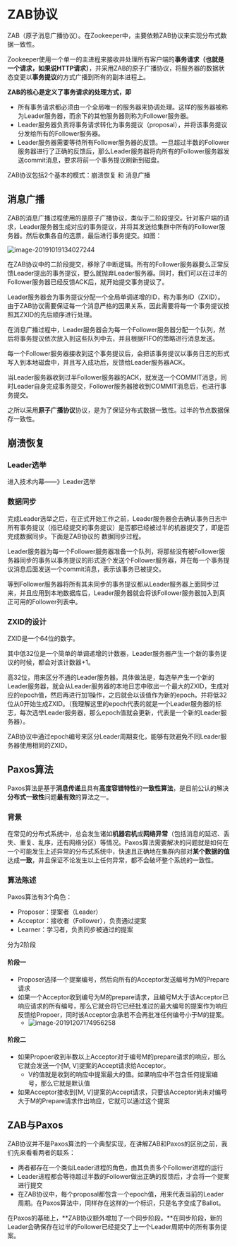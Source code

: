 # ZAB协议

ZAB（原子消息广播协议）。在Zookeeper中，主要依赖ZAB协议来实现分布式数据一致性。

Zookeeper使用一个单一的主进程来接收并处理所有客户端的**事务请求（也就是一个请求，如果说HTTP请求）**，并采用ZAB的原子广播协议，将服务器的数据状态变更以**事务提议**的方式广播到所有的副本进程上。



**ZAB的核心是定义了事务请求的处理方式，即**

- 所有事务请求都必须由一个全局唯一的服务器来协调处理。这样的服务器被称为Leader服务器，而余下的其他服务器则称为Follower服务器。
- Leader服务器负责将事务请求转化为事务提议（proposal），并将该事务提议分发给所有的Follower服务器。
- Leader服务器需要等待所有Follower服务器的反馈。一旦超过半数的Follower服务器进行了正确的反馈后，那么Leader服务器将向所有的Follower服务器发送commit消息，要求将前一个事务提议刷新到磁盘。



ZAB协议包括2个基本的模式：崩溃恢复 和 消息广播



## 消息广播

ZAB的消息广播过程使用的是原子广播协议，类似于二阶段提交。针对客户端的请求，Leader服务器生成对应的事务提议，并将其发送给集群中所有的Follower服务器。然后收集各自的选票，最后进行事务提交。如图：

![image-20191019134027244](https://tva1.sinaimg.cn/large/006y8mN6gy1g83gfickamj318y0fsn31.jpg)

在ZAB协议中的二阶段提交，移除了中断逻辑。所有的Follower服务器要么正常反馈Leader提出的事务提议，要么就抛弃Leader服务器。同时，我们可以在过半的Follower服务器已经反馈ACK后，就开始提交事务提议了。

Leader服务器会为事务提议分配一个全局单调递增的ID，称为事务ID（ZXID）。由于ZAB协议需要保证每一个消息严格的因果关系，因此需要将每一个事务提议按照其ZXID的先后顺序进行处理。

在消息广播过程中，Leader服务器会为每一个Follower服务器分配一个队列，然后将事务提议依次放入到这些队列中去，并且根据FIFO的策略进行消息发送。

每一个Follower服务器接收到这个事务提议后，会把该事务提议以事务日志的形式写入到本地磁盘中，并且写入成功后，反馈给Leader服务器ACK。

当Leader服务器收到过半Follower服务器的ACK，就发送一个COMMIT消息，同时Leader自身完成事务提交，Follower服务器接收到COMMIT消息后，也进行事务提交。

之所以采用**原子广播协议**协议，是为了保证分布式数据一致性。过半的节点数据保存一致性。





## 崩溃恢复



### Leader选举

进入技术内幕——》Leader选举



### 数据同步

完成Leader选举之后，在正式开始工作之前，Leader服务器会去确认事务日志中所有事务提议（指已经提交的事务提议）是否都已经被过半的机器提交了，即是否完成数据同步。下面是ZAB协议的 数据同步过程。

Leader服务器为每一个Follower服务器准备一个队列，将那些没有被Follower服务器同步的事务以事务提议的形式逐个发送个Follower服务器，并在每一个事务提议消息后面发送一个commit消息，表示该事务已被提交。

等到Follower服务器将所有其未同步的事务提议都从Leader服务器上面同步过来，并且应用到本地数据库后，Leader服务器就会将该Follower服务器加入到真正可用的Follower列表中。



### ZXID的设计

ZXID是一个64位的数字。

其中低32位是一个简单的单调递增的计数器，Leader服务器产生一个新的事务提议的时候，都会对该计数器+1。

高32位，用来区分不通的Leader服务器。具体做法是，每选举产生一个新的Leader服务器，就会从Leader服务器的本地日志中取出一个最大的ZXID，生成对应的epoch值，然后再进行加1操作，之后就会以该值作为新的epoch。并将低32位从0开始生成ZXID。（我理解这里的epoch代表的就是一个Leader服务器的标志，每次选举Leader服务器，那么epoch值就会更新，代表是一个新的Leader服务器）。

ZAB协议中通过epoch编号来区分Leader周期变化，能够有效避免不同Leader服务器使用相同的ZXID。





## Paxos算法

Paxos算法是基于**消息传递**且具有**高度容错特性**的**一致性算法**，是目前公认的解决**分布式一致性**问题**最有效**的算法之一。



### 背景

在常见的分布式系统中，总会发生诸如**机器宕机**或**网络异常**（包括消息的延迟、丢失、重复、乱序，还有网络分区）等情况。Paxos算法需要解决的问题就是如何在一个可能发生上述异常的分布式系统中，快速且正确地在集群内部对**某个数据的值**达成**一致**，并且保证不论发生以上任何异常，都不会破坏整个系统的一致性。



### 算法陈述

Paxos算法有3个角色：

- Proposer：提案者（Leader）
- Acceptor：接收者（Follower），负责通过提案
- Learner：学习者，负责同步被通过的提案



分为2阶段

#### 阶段一

- Proposer选择一个提案编号，然后向所有的Acceptor发送编号为M的Prepare请求
- 如果一个Acceptor收到编号为M的prepare请求，且编号M大于该Acceptor已响应请求的所有编号，那么它就会将它已经批准过的最大编号的提案作为响应反馈给Propoer，同时该Acceptor会承若不会再批准任何编号小于M的提案。
  - ![image-20191207174956258](https://tva1.sinaimg.cn/large/006tNbRwgy1g9ob08lgxsj314k058tcr.jpg)



#### 阶段二

- 如果Propoer收到半数以上Acceptor对于编号M的prepare请求的响应，那么它就会发送一个[M, V]提案的Accept请求给Acceptor。
  - V的值就是收到的响应中提案最大的值。如果响应中不包含任何提案编号，那么它就是默认值
- 如果Acceptor接收到[M, V]提案的Accept请求，只要该Acceptor尚未对编号大于M的Prepare请求作出响应，它就可以通过这个提案









## ZAB与Paxos

ZAB协议并不是Paxos算法的一个典型实现，在讲解ZAB和Paxos的区别之前，我们先来看看两者的联系：

- 两者都存在一个类似Leader进程的角色，由其负责多个Follower进程的运行
- Leader进程都会等待超过半数的Follower做出正确的反馈后，才会将一个提案进行提交
- 在ZAB协议中，每个proposal都包含一个epoch值，用来代表当前的Leader周期。在Paxos算法中，同样存在这样的一个标识，只是名字变成了Ballot。

在Paxos的基础上，**ZAB协议额外增加了一个同步阶段。**在同步阶段，新的Leader会确保存在过半的Follower已经提交了上一个Leader周期中的所有事务提案。